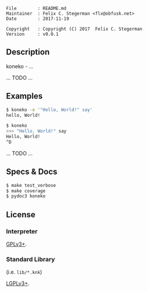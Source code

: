 <!-- {{{1 -->

    File        : README.md
    Maintainer  : Felix C. Stegerman <flx@obfusk.net>
    Date        : 2017-11-19

    Copyright   : Copyright (C) 2017  Felix C. Stegerman
    Version     : v0.0.1

<!-- }}}1 -->

<!--
[![PyPI version](https://badge.fury.io/py/koneko.svg)](https://badge.fury.io/py/koneko)
[![Build Status](https://travis-ci.org/obfusk/koneko.png)](https://travis-ci.org/obfusk/koneko)
-->

## Description

koneko - ...

... TODO ...

## Examples

```bash
$ koneko -e '"Hello, World!" say'
hello, World!
```

```bash
$ koneko
>>> "Hello, World!" say
Hello, World!
^D
```

... TODO ...

## Specs & Docs

```bash
$ make test_verbose
$ make coverage
$ pydoc3 koneko
```

## License

### Interpreter

[GPLv3+](https://www.gnu.org/licenses/gpl-3.0.html).

### Standard Library

(i.e. `lib/*.knk`)

[LGPLv3+](https://www.gnu.org/licenses/lgpl-3.0.html).

<!-- vim: set tw=70 sw=2 sts=2 et fdm=marker : -->
